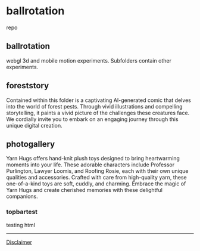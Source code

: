 # ballrotation

repo

## ballrotation

webgl 3d and mobile motion experiments. Subfolders contain other experiments. 

## foreststory

Contained within this folder is a captivating AI-generated comic that delves into the world of forest pests. Through vivid illustrations and compelling storytelling, it paints a vivid picture of the challenges these creatures face. We cordially invite you to embark on an engaging journey through this unique digital creation.

## photogallery

Yarn Hugs offers hand-knit plush toys designed to bring heartwarming moments into your life. These adorable characters include Professor Purlington, Lawyer Loomis, and Roofing Rosie, each with their own unique qualities and accessories. Crafted with care from high-quality yarn, these one-of-a-kind toys are soft, cuddly, and charming. Embrace the magic of Yarn Hugs and create cherished memories with these delightful companions.

### topbartest

testing html

---

[Disclaimer](https://talonendm.github.io/disclaimer)